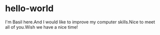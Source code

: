 # hello-world
I'm Basil here.And I would like to improve my computer skills.Nice to meet all of you.Wish we have a nice time!
